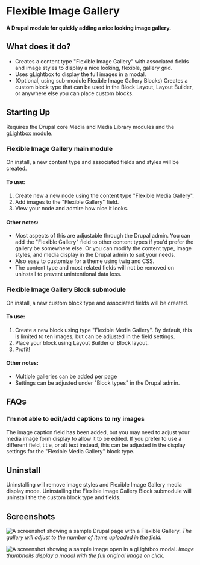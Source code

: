 # Flexible Image Gallery
**A Drupal module for quickly adding a nice looking image gallery.**

## What does it do?
- Creates a content type "Flexible Image Gallery" with associated fields and image styles to display a nice looking, flexible, gallery grid.
- Uses gLightbox to display the full images in a modal.
- (Optional, using sub-module Flexible Image Gallery Blocks) Creates a custom block type that can be used in the Block Layout, Layout Builder, or anywhere else you can place custom blocks.

## Starting Up
Requires the Drupal core Media and Media Library modules and the [gLightbox module](https://www.drupal.org/project/glightbox).

### Flexible Image Gallery main module
On install, a new content type and associated fields and styles will be created.

#### To use: 
1. Create new a new node using the content type "Flexible Media Gallery".
2. Add images to the "Flexible Gallery" field.
3. View your node and admire how nice it looks.

#### Other notes:
- Most aspects of this are adjustable through the Drupal admin. You can add the "Flexible Gallery" field to other content types if you'd prefer the gallery be somewhere else.  Or you can modify the content type, image styles, and media display in the Drupal admin to suit your needs.
- Also easy to customize for a theme using twig and CSS.
- The content type and most related fields will not be removed on uninstall to prevent unintentional data loss.

### Flexible Image Gallery Block submodule
On install, a new custom block type and associated fields will be created.

#### To use:
1. Create a new block using type "Flexible Media Gallery".  By default, this is limited to ten images, but can be adjusted in the field settings.
2. Place your block using Layout Builder or Block layout.
3. Profit!

#### Other notes:
- Multiple galleries can be added per page
- Settings can be adjusted under "Block types" in the Drupal admin.

## FAQs

### I'm not able to edit/add captions to my images
The image caption field has been added, but you may need to adjust your media image form display to allow it to be edited.  If you prefer to use a different field, title, or alt text instead, this can be adjusted in the display settings for the "Flexible Media Gallery" block type.

## Uninstall
Uninstalling will remove image styles and Flexible Image Gallery media display mode.  Uninstalling the Flexible Image Gallery Block submodule will uninstall the the custom block type and fields.

## Screenshots
![A screenshot showing a sample Drupal page with a Flexible Gallery.](https://github.com/user-attachments/assets/a88023ae-d97e-4dc9-b71e-55546397655e)
_The gallery will adjust to the number of items uploaded in the field._

![A screenshot showing a sample image open in a gLightbox modal.](https://github.com/user-attachments/assets/efa90cb5-9645-46db-a15c-bd62e796dac2)
_Image thumbnails display a modal with the full original image on click._
